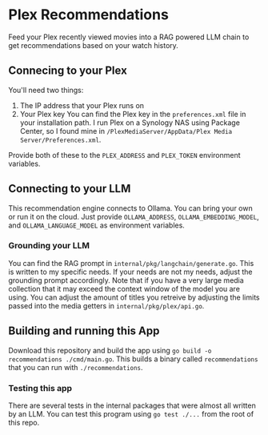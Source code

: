 # Plex Recommendations
Feed your Plex recently viewed movies into a RAG powered LLM chain to get recommendations based on your watch history.

## Connecing to your Plex
You'll need two things:
1. The IP address that your Plex runs on
2. Your Plex key
You can find the Plex key in the `preferences.xml` file in your installation path.
I run Plex on a Synology NAS using Package Center, so I found mine in 
`/PlexMediaServer/AppData/Plex Media Server/Preferences.xml`. 

Provide both of these to the `PLEX_ADDRESS` and `PLEX_TOKEN` environment variables.

## Connecting to your LLM
This recommendation engine connects to Ollama. You can bring your own or 
run it on the cloud. Just provide `OLLAMA_ADDRESS`, `OLLAMA_EMBEDDING_MODEL`, and `OLLAMA_LANGUAGE_MODEL` as 
environment variables. 

### Grounding your LLM
You can find the RAG prompt in `internal/pkg/langchain/generate.go`. This is 
written to my specific needs. If your needs are not my needs, adjust the 
grounding prompt accordingly. Note that if you have a very large media collection
that it may exceed the context window of the model you are using. You can 
adjust the amount of titles you retreive by adjusting the limits passed into
the media getters in `internal/pkg/plex/api.go`. 

## Building and running this App
Download this repository and build the app using 
`go build -o recommendations ./cmd/main.go`. This builds a binary called
`recommendations` that you can run with `./recommendations`. 

### Testing this app
There are several tests in the internal packages that were almost all written by 
an LLM. You can test this program using `go test ./...` from the root of this repo.